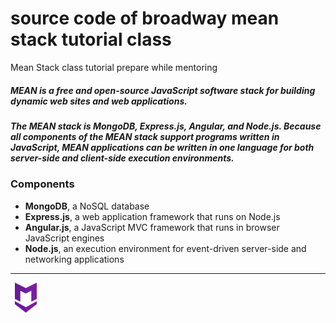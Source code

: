 # source code of broadway mean stack tutorial class 
Mean Stack class tutorial prepare while mentoring

##### MEAN is a free and open-source JavaScript software stack for building dynamic web sites and web applications.
 
##### The MEAN stack is MongoDB, Express.js, Angular, and Node.js. Because all components of the MEAN stack support programs written in  JavaScript, MEAN applications can be written in one language for both server-side and client-side execution environments.
 
### Components

 *  **MongoDB**, a NoSQL database
 *  **Express.js**, a web application framework that runs on Node.js
 *  **Angular.js**, a JavaScript MVC framework that runs in browser JavaScript engines
 *  **Node.js**, an execution environment for event-driven server-side and networking applications
 ___
 
   ![alt text](https://github.com/adam-p/markdown-here/raw/master/src/common/images/icon48.png "Logo Title Text 1")
